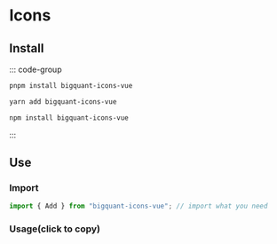 # Icons

## Install

::: code-group

```bash [pnpm]
pnpm install bigquant-icons-vue
```

```bash [yarn]
yarn add bigquant-icons-vue
```

```bash [npm]
npm install bigquant-icons-vue
```

:::

## Use

### Import

```js
import { Add } from "bigquant-icons-vue"; // import what you need
```

### Usage(click to copy)

<Icons />

<script setup>
import Icons from "../components/icons/index.vue"
</script>
